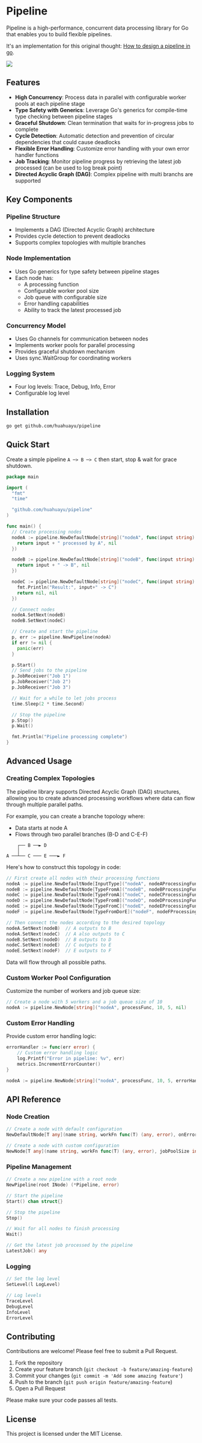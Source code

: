 # Pipeline

Pipeline is a high-performance, concurrent data processing library for Go that enables you to build flexible pipelines.

It's an implementation for this original thought: [How to design a pipeline in go](https://liushiming.cn/article/how-to-design-a-pipeline-in-go.html).

![](https://cdn.liushiming.cn/img/20221007130328.png)

## Features

- **High Concurrency**: Process data in parallel with configurable worker pools at each pipeline stage
- **Type Safety with Generics**: Leverage Go's generics for compile-time type checking between pipeline stages
- **Graceful Shutdown**: Clean termination that waits for in-progress jobs to complete
- **Cycle Detection**: Automatic detection and prevention of circular dependencies that could cause deadlocks
- **Flexible Error Handling**: Customize error handling with your own error handler functions
- **Job Tracking**: Monitor pipeline progress by retrieving the latest job processed (can be used to log break point)
- **Directed Acyclic Graph (DAG)**: Complex pipeline with multi branchs are supported

## Key Components

### Pipeline Structure

- Implements a DAG (Directed Acyclic Graph) architecture
- Provides cycle detection to prevent deadlocks
- Supports complex topologies with multiple branches

### Node Implementation

- Uses Go generics for type safety between pipeline stages
- Each node has:
  - A processing function
  - Configurable worker pool size
  - Job queue with configurable size
  - Error handling capabilities
  - Ability to track the latest processed job

### Concurrency Model

- Uses Go channels for communication between nodes
- Implements worker pools for parallel processing
- Provides graceful shutdown mechanism
- Uses sync.WaitGroup for coordinating workers

### Logging System

- Four log levels: Trace, Debug, Info, Error
- Configurable log level

## Installation

```bash
go get github.com/huahuayu/pipeline
```

## Quick Start

Create a simple pipeline `A ─> B ─> C` then start, stop & wait for grace shutdown.

```go
package main

import (
  "fmt"
  "time"

  "github.com/huahuayu/pipeline"
)

func main() {
  // Create processing nodes
  nodeA := pipeline.NewDefaultNode[string]("nodeA", func(input string) (any, error) {
    return input + " processed by A", nil
  })

  nodeB := pipeline.NewDefaultNode[string]("nodeB", func(input string) (any, error) {
    return input + " -> B", nil
  })

  nodeC := pipeline.NewDefaultNode[string]("nodeC", func(input string) (any, error) {
    fmt.Println("Result:", input+" -> C")
    return nil, nil
  })

  // Connect nodes
  nodeA.SetNext(nodeB)
  nodeB.SetNext(nodeC)

  // Create and start the pipeline
  p, err := pipeline.NewPipeline(nodeA)
  if err != nil {
    panic(err)
  }

  p.Start()
  // Send jobs to the pipeline
  p.JobReceiver("Job 1")
  p.JobReceiver("Job 2")
  p.JobReceiver("Job 3")

  // Wait for a while to let jobs process
  time.Sleep(2 * time.Second)

  // Stop the pipeline
  p.Stop()
  p.Wait()

  fmt.Println("Pipeline processing complete")
}
```

## Advanced Usage

### Creating Complex Topologies

The pipeline library supports Directed Acyclic Graph (DAG) structures, allowing you to create advanced processing workflows where data can flow through multiple parallel paths.

For example, you can create a branche topology where:

- Data starts at node A
- Flows through two parallel branches (B-D and C-E-F)

```
    ┌── B ──► D
    │
A ──┴── C ─── E ───► F
```

Here's how to construct this topology in code:

```go
// First create all nodes with their processing functions
nodeA := pipeline.NewDefaultNode[InputType]("nodeA", nodeAProcessingFunc)
nodeB := pipeline.NewDefaultNode[TypeFromA]("nodeB", nodeBProcessingFunc)
nodeC := pipeline.NewDefaultNode[TypeFromA]("nodeC", nodeCProcessingFunc)
nodeD := pipeline.NewDefaultNode[TypeFromB]("nodeD", nodeDProcessingFunc)
nodeE := pipeline.NewDefaultNode[TypeFromC]("nodeE", nodeEProcessingFunc)
nodeF := pipeline.NewDefaultNode[TypeFromDorE]("nodeF", nodeFProcessingFunc)

// Then connect the nodes according to the desired topology
nodeA.SetNext(nodeB)  // A outputs to B
nodeA.SetNext(nodeC)  // A also outputs to C
nodeB.SetNext(nodeD)  // B outputs to D
nodeC.SetNext(nodeE)  // C outputs to E
nodeE.SetNext(nodeF)  // E outputs to F
```

Data will flow through all possible paths.

### Custom Worker Pool Configuration

Customize the number of workers and job queue size:

```go
// Create a node with 5 workers and a job queue size of 10
nodeA := pipeline.NewNode[string]("nodeA", processFunc, 10, 5, nil)
```

### Custom Error Handling

Provide custom error handling logic:

```go
errorHandler := func(err error) {
    // Custom error handling logic
    log.Printf("Error in pipeline: %v", err)
    metrics.IncrementErrorCounter()
}

nodeA := pipeline.NewNode[string]("nodeA", processFunc, 10, 5, errorHandler)
```

## API Reference

### Node Creation

```go
// Create a node with default configuration
NewDefaultNode[T any](name string, workFn func(T) (any, error), onError ...func(error)) *Node[T]

// Create a node with custom configuration
NewNode[T any](name string, workFn func(T) (any, error), jobPoolSize int, workerPoolSize int, onError ...func(error)) *Node[T]
```

### Pipeline Management

```go
// Create a new pipeline with a root node
NewPipeline(root INode) (*Pipeline, error)

// Start the pipeline
Start() chan struct{}

// Stop the pipeline
Stop()

// Wait for all nodes to finish processing
Wait()

// Get the latest job processed by the pipeline
LatestJob() any
```

### Logging

```go
// Set the log level
SetLevel(l LogLevel)

// Log levels
TraceLevel
DebugLevel
InfoLevel
ErrorLevel
```

## Contributing

Contributions are welcome! Please feel free to submit a Pull Request.

1. Fork the repository
2. Create your feature branch (`git checkout -b feature/amazing-feature`)
3. Commit your changes (`git commit -m 'Add some amazing feature'`)
4. Push to the branch (`git push origin feature/amazing-feature`)
5. Open a Pull Request

Please make sure your code passes all tests.

## License

This project is licensed under the MIT License.
